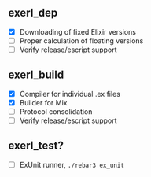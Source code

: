 exerl_dep
---------

- [x] Downloading of fixed Elixir versions
- [ ] Proper calculation of floating versions
- [ ] Verify release/escript support

exerl_build
-----------

- [x] Compiler for individual .ex files
- [x] Builder for Mix
- [ ] Protocol consolidation
- [ ] Verify release/escript support

exerl_test?
-----------

- [ ] ExUnit runner, `./rebar3 ex_unit`
